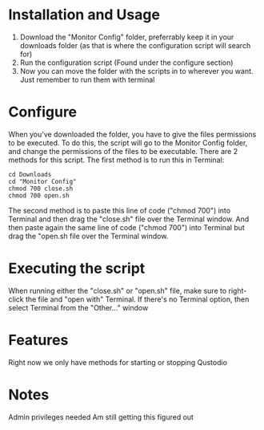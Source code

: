 # Installation and Usage
1. Download the "Monitor Config" folder, preferrably keep it in your downloads folder (as that is where the configuration script will search for)
2. Run the configuration script (Found under the configure section)
3. Now you can move the folder with the scripts in to wherever you want. Just remember to run them with terminal

# Configure
When you've downloaded the folder, you have to give the files permissions to be executed. To do this, the script will go to the Monitor Config folder, and change the permissions of the files to be executable. There are 2 methods for this script.
The first method is to run this in Terminal:
```
cd Downloads
cd "Monitor Config"
chmod 700 close.sh
chmod 700 open.sh
```
The second method is to paste this line of code ("chmod 700") into Terminal and then drag the "close.sh" file over the Terminal window. And then paste again the same line of code ("chmod 700") into Terminal but drag the "open.sh file over the Terminal window.


# Executing the script
When running either the "close.sh" or "open.sh" file, make sure to right-click the file and "open with" Terminal. If there's no Terminal option, then select Terminal from the "Other..." window

# Features
Right now we only have methods for starting or stopping Qustodio

# Notes
Admin privileges needed
Am still getting this figured out
